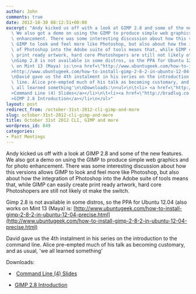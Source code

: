 ```yaml
---
author: John
comments: true
date: 2012-10-30 08:12:51+00:00
excerpt: "Andy kicked us off with a look at GIMP 2.8 and some of the new features.\
  \ We also got a demo on using the GIMP to produce simple web graphics and for photo\
  \ enhancement. There was some interesting discussion about how this versions allows\
  \ GIMP to look and feel more like Photoshop, but also about how the integration\
  \ of Photoshop into the Adobe suite of tools means that, while GIMP can easily create\
  \ print ready artwork, hard core Photoshopers are still not likely ot make the switch.\n\
  \nGimp 2.8 is not available in some distros, so the PPA for Ubuntu 12.04 (also works\
  \ on Mint 13 (Maya) is:\n<a href=\"http://www.ubuntugeek.com/how-to-install-gimp-2-8-2-in-ubuntu-12-04-precise.html\"\
  >http://www.ubuntugeek.com/how-to-install-gimp-2-8-2-in-ubuntu-12-04-precise.html</a>\n\
  \nDavid gave us the 4th instalment in his series on the introduction to the command\
  \ line. Alice pre-empted much of his talk as becoming customary, and as usual, 'we\
  \ all learned something'\n\nDownloads:\n<ul>\n\t<li> <a href=\"http://bradlug.co.uk/blog/2012/10/30/files/CLI_Part_4_slides.odp\"\
  >Command Line (4) Slides</a></li>\n\t<li><a href=\"http://bradlug.co.uk/blog/2012/10/30/files/GIMP_Intro.odp\"\
  >GIMP 2.8 Introduction</a></li>\n</ul>"
layout: post
redirect_from: /october-31st-2012-cli-gimp-and-more
slug: october-31st-2012-cli-gimp-and-more
title: October 31st 2012 CLI, GIMP and more
wordpress_id: 849
categories:
- Past Meetings
---
```


Andy kicked us off with a look at GIMP 2.8 and some of the new features. We also got a demo on using the GIMP to produce simple web graphics and for photo enhancement. There was some interesting discussion about how this versions allows GIMP to look and feel more like Photoshop, but also about how the integration of Photoshop into the Adobe suite of tools means that, while GIMP can easily create print ready artwork, hard core Photoshopers are still not likely ot make the switch.

Gimp 2.8 is not available in some distros, so the PPA for Ubuntu 12.04 (also works on Mint 13 (Maya) is:
[http://www.ubuntugeek.com/how-to-install-gimp-2-8-2-in-ubuntu-12-04-precise.html](http://www.ubuntugeek.com/how-to-install-gimp-2-8-2-in-ubuntu-12-04-precise.html)

David gave us the 4th instalment in his series on the introduction to the command line. Alice pre-empted much of his talk as becoming customary, and as usual, 'we all learned something'

Downloads:



	
  *  [Command Line (4) Slides](http://bradlug.co.uk/blog/2012/10/30/files/CLI_Part_4_slides.odp)

	
  * [GIMP 2.8 Introduction](http://bradlug.co.uk/blog/2012/10/30/files/GIMP_Intro.odp)



